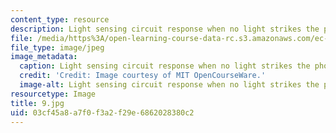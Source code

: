 ```yaml
---
content_type: resource
description: Light sensing circuit response when no light strikes the photocell.
file: /media/https%3A/open-learning-course-data-rc.s3.amazonaws.com/ec-s06-practical-electronics-fall-2004/03cf45a8a7f0f3a2f29e6862028380c2_9.jpg
file_type: image/jpeg
image_metadata:
  caption: Light sensing circuit response when no light strikes the photocell.
  credit: 'Credit: Image courtesy of MIT OpenCourseWare.'
  image-alt: Light sensing circuit response when no light strikes the photocell.
resourcetype: Image
title: 9.jpg
uid: 03cf45a8-a7f0-f3a2-f29e-6862028380c2
---
```

